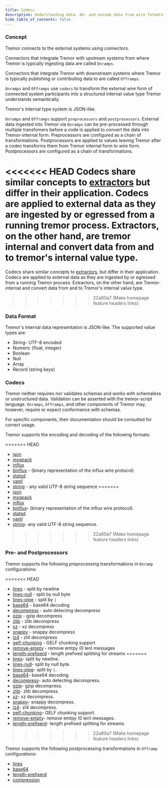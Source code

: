 ```yaml
---
title: Codecs
description: Understanding data. De- and encode data from wire formats.
hide_table_of_contents: false
---
```


### Concept

Tremor connects to the external systems using connectors.

Connectors that integrate Tremor with upstream systems from where Tremor is typically ingesting data are called `Onramps`.

Connectors that integrate Tremor with downstream systems where Tremor is typically publishing or contributing data to are called `Offramps`.

`Onramps` and `Offramps` use `codecs` to transform the external wire form of connected system participants into a structured internal value type Tremor understands semantically.

Tremor's internal type system is JSON-like.

`Onramps` and `Offramps` support `preprocessors` and `postprocessors`. External data ingested into Tremor via `Onramps` can be pre-processed through multiple transfomers before a code is applied to convert the data into Tremor-internal form. Preprocessors are configured as a chain of transformations. Postprocessors
are applied to values leaving Tremor after a codec transforms them from Tremor internal form to wire form. Postprocessors are configured as a chain of transformations.

<<<<<<< HEAD
Codecs share similar concepts to [extractors](/docs/tremor-script/#extractors) but differ in their
application. Codecs are applied to external data as they are ingested by or egressed from a running tremor process.
Extractors, on the other hand, are tremor internal and convert data from and to tremor's internal value type.
=======
Codecs share similar concepts to [extractors](https://docs.tremor.rs/tremor-script/#extractors), but differ in their application. Codecs are applied to external data as they are ingested by or egressed from a running Tremor process.
Extractors, on the other hand, are Tremor-internal and convert data from and to Tremor's internal value type.
>>>>>>> 22a80a7 (Make homepage feature headers links)

### Data Format

Tremor's internal data representation is JSON-like. The supported value types are:

* String- UTF-8 encoded
* Numeric (float, integer)
* Boolean
* Null
* Array
* Record (string keys)

### Codecs

Tremor neither requires nor validates schemas and works with schemaless or unstructured data. Validation can be asserted with the tremor-script language. `Onramps`, `Offramps`, and other components of Tremor may, however, require or expect conformance with schemas.

For specific components, their documentation should be consulted for correct usage.

Tremor supports the encoding and decoding of the following formats:

<<<<<<< HEAD
* [json](/docs/Artefacts/codecs#json)
* [msgpack](/docs/Artefacts/codecs#msgpack)
* [influx](/docs/Artefacts/codecs#influx)
* [binflux](/docs/Artefacts/codecs#binflux) - (binary representation of the influx wire protocol)
* [statsd](/docs/Artefacts/codecs#statsd)
* [yaml](/docs/Artefacts/codecs#yaml)
* [string](/docs/Artefacts/codecs#string) - any valid UTF-8 string sequence
=======
* [json](https://docs.tremor.rs/artefacts/codecs#json)
* [msgpack](https://docs.tremor.rs/artefacts/codecs#msgpack)
* [influx](https://docs.tremor.rs/artefacts/codecs#influx)
* [binflux](https://docs.tremor.rs/artefacts/codecs#binflux)- (binary representation of the influx wire protocol).
* [statsd](https://docs.tremor.rs/artefacts/codecs#statsd)
* [yaml](https://docs.tremor.rs/artefacts/codecs#yaml)
* [string](https://docs.tremor.rs/artefacts/codecs#string)- any valid UTF-8 string sequence.
>>>>>>> 22a80a7 (Make homepage feature headers links)

<h3 class="section-head" id="h-concept"><a href="#h-codecs"></a>Pre- and Postprocessors</h3>

Tremor supports the following preprocessing transformations in `Onramp` configurations:

<<<<<<< HEAD
* [lines](/docs/Artefacts/preprocessors/#lines) - split by newline
* [lines-null](/docs/Artefacts/preprocessors/#lines-null) - split by null byte
* [lines-pipe](/docs/Artefacts/preprocessors/#lines-pipe) - split by `|`
* [base64](/docs/Artefacts/preprocessors/#base64) - base64 decoding
* [decompress](/docs/Artefacts/preprocessors/#decompress) - auto detecting decompress
* [gzip](/docs/Artefacts/preprocessors/#gzip) - gzip decompress
* [zlib](/docs/Artefacts/preprocessors/#zlib) - zlib decompress
* [xz](/docs/Artefacts/preprocessors/#xz) - xz decompress
* [snappy](/docs/Artefacts/preprocessors/#snappy) - snappy decompress
* [lz4](/docs/Artefacts/preprocessors/#lz4) - zl4 decompress
* [gelf-chunking](/docs/Artefacts/preprocessors/#gelf-chunking) - GELF chunking support
* [remove-empty](/docs/Artefacts/preprocessors/#remove-empty) - remove emtpy (0 len) messages
* [length-prefixerd](/docs/Artefacts/preprocessors/#length-prefixerd) - length prefixed splitting for streams
=======
* [lines](https://docs.tremor.rs/artefacts/preprocessors/#lines)- split by newline.
* [lines-null](https://docs.tremor.rs/artefacts/preprocessors/#lines-null)- split by null byte.
* [lines-pipe](https://docs.tremor.rs/artefacts/preprocessors/#lines-pipe)- split by `|`.
* [base64](https://docs.tremor.rs/artefacts/preprocessors/#base64)- base64 decoding.
* [decompress](https://docs.tremor.rs/artefacts/preprocessors/#decompress)- auto detecting decompress.
* [gzip](https://docs.tremor.rs/artefacts/preprocessors/#gzip)- gzip decompress.
* [zlib](https://docs.tremor.rs/artefacts/preprocessors/#zlib)- zlib decompress.
* [xz](https://docs.tremor.rs/artefacts/preprocessors/#xz)- xz decompress.
* [snappy](https://docs.tremor.rs/artefacts/preprocessors/#snappy)- snappy decompress.
* [lz4](https://docs.tremor.rs/artefacts/preprocessors/#lz4)- zl4 decompress.
* [gelf-chunking](https://docs.tremor.rs/artefacts/preprocessors/#gelf-chunking)- GELF chunking support.
* [remove-empty](https://docs.tremor.rs/artefacts/preprocessors/#remove-empty)- remove emtpy (0 len) messages.
* [length-prefixerd](https://docs.tremor.rs/artefacts/preprocessors/#length-prefixerd)- length prefixed splitting for streams.
>>>>>>> 22a80a7 (Make homepage feature headers links)

Tremor supports the following postprocessing transformations in `Offramp` configurations:

* [lines](/docs/Artefacts/postprocessors/#lines)
* [base64](/docs/Artefacts/postprocessors/#base64)
* [length-prefixerd](/docs/Artefacts/postprocessors/#length-prefixerd)
* [compression](/docs/Artefacts/postprocessors/#compression)

